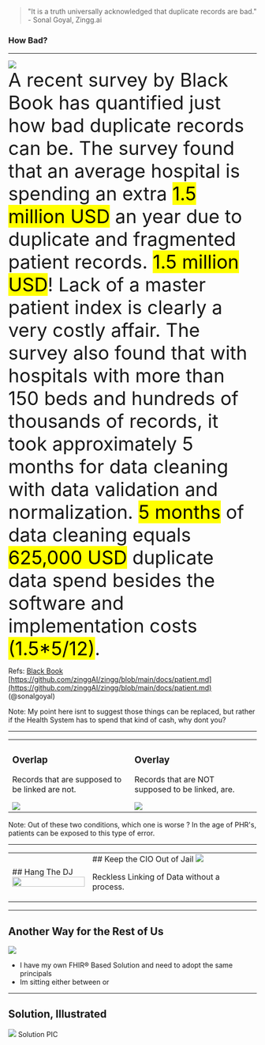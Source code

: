 <!-- .slide: data-background="#111d30" -->

> "It is a truth universally acknowledged that duplicate records are bad."  - Sonal Goyal, Zingg.ai

### How Bad? <!-- .element: class="r-fit-text" -->
---
<!-- .slide: data-background="#111d30" -->

<img src="{{asset_folder}}/spend-money.png"/><br/>
<span style="font-size:38px">
A recent survey by Black Book has quantified just how bad duplicate records can be. The survey found that an average hospital is spending an extra <mark>1.5 million USD</mark> an year due to duplicate and fragmented patient records. <mark>1.5 million USD</mark>! Lack of a master patient index is clearly a very costly affair.  The survey also found that with hospitals with more than 150 beds and hundreds of thousands of records, it took approximately 5 months for data cleaning with data validation and normalization. <mark>5 months</mark> of data cleaning equals <mark>625,000 USD</mark> duplicate data spend besides the software and implementation costs <mark>(1.5*5/12)</mark>.
</span>

Refs: 
[Black Book](https://blackbookmarketresearch.newswire.com/news/improving-provider-interoperability-congruently-increasing-patient-20426295)  
[https://github.com/zinggAI/zingg/blob/main/docs/patient.md](https://github.com/zinggAI/zingg/blob/main/docs/patient.md) (@sonalgoyal)  



Note:
My point here isnt to suggest those things can be replaced, but rather if the Health System
has to spend that kind of cash, why dont you?

---
<!-- .slide: data-background="#fff" -->

<table>

<tr>
<td>
<h3>Overlap</h3>
<p>Records that are supposed to be linked are not.</p>
<img src="{{asset_folder}}/overlap.png" />

</td>
<td>
<h3>Overlay</h3>
<p>Records that are NOT supposed to be linked, are.</p>
<img src="{{asset_folder}}/overlay.png" />


</td>
</tr>
</table>

Note:
Out of these two conditions, which one is worse ?
In the age of PHR's, patients can be exposed to this type of error.

---
<!-- .slide: data-background="#111d30" -->

<table>

<tr>
<td>
## Hang The DJ

<img width="100%" src="{{asset_folder}}/safety-protect-guard.png" />

</td>
<td>
## Keep the CIO Out of Jail

<img src="{{asset_folder}}/cio_jail.png" />

Reckless Linking of Data without a process.

</td>
</tr>
</table>


---
<!-- .slide: data-background="#111d30" -->
## Another Way for the Rest of Us 

 <img src="{{asset_folder}}/pholder.png" />

- I have my own FHIR® Based Solution and need to adopt the same principals 
- Im sitting either between or 

---
<!-- .slide: data-background="#111d30" -->
## Solution, Illustrated

 <img src="{{asset_folder}}/pholder.png" />
Solution PIC